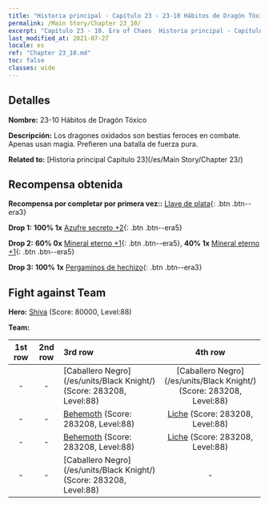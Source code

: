 ```yaml
---
title: "Historia principal - Capítulo 23 - 23-10 Hábitos de Dragón Tóxico"
permalink: /Main Story/Chapter 23_10/
excerpt: "Capítulo 23 - 10. Era of Chaos  Historia principal - Capítulo 23_10. 23-10 Hábitos de Dragón Tóxico"
last_modified_at: 2021-07-27
locale: es
ref: "Chapter 23_10.md"
toc: false
classes: wide
---
```


## Detalles

 **Nombre:** 23-10 Hábitos de Dragón Tóxico

 **Descripción:** Los dragones oxidados son bestias feroces en combate. Apenas usan magia. Prefieren una batalla de fuerza pura.

 **Related to:** [Historia principal Capítulo 23](/es/Main Story/Chapter 23/)

## Recompensa obtenida

 **Recompensa por completar por primera vez::** [Llave de plata](/ItemsES/con_693/){: .btn .btn--era3}

 **Drop 1:** **100% 1x** [Azufre secreto +2](/ItemsES/mat_78/){: .btn .btn--era5}

 **Drop 2:** **60% 0x** [Mineral eterno +1](/ItemsES/mat_68/){: .btn .btn--era5}, **40% 1x** [Mineral eterno +1](/ItemsES/mat_68/){: .btn .btn--era5}

 **Drop 3:** **100% 1x** [Pergaminos de hechizo](/ItemsES/con_694/){: .btn .btn--era3}


## Fight against Team
 **Hero:** [Shiva](/es/heroes/Shiva/) (Score: 80000, Level:88)

 **Team:**


  | 1st row | 2nd row | 3rd row | 4th row |
  |:----:|:----:|:----|:----:|
  | - | - | [Caballero Negro](/es/units/Black Knight/) (Score: 283208, Level:88)  | [Caballero Negro](/es/units/Black Knight/) (Score: 283208, Level:88)  |
  | - | - | [Behemoth](/es/units/Behemoth/) (Score: 283208, Level:88)  | [Liche](/es/units/Lich/) (Score: 283208, Level:88)  |
  | - | - | [Behemoth](/es/units/Behemoth/) (Score: 283208, Level:88)  | [Liche](/es/units/Lich/) (Score: 283208, Level:88)  |
  | - | - | [Caballero Negro](/es/units/Black Knight/) (Score: 283208, Level:88)  | - |


